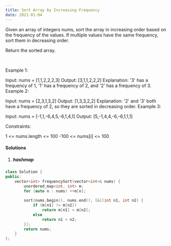 ```yaml
---
title: Sort Array by Increasing Frequency
date: 2021-01-04
---
```

Given an array of integers nums, sort the array in increasing order based on the frequency of the values. If multiple values have the same frequency, sort them in decreasing order.

Return the sorted array.

 

Example 1:

Input: nums = [1,1,2,2,2,3]
Output: [3,1,1,2,2,2]
Explanation: '3' has a frequency of 1, '1' has a frequency of 2, and '2' has a frequency of 3.
Example 2:

Input: nums = [2,3,1,3,2]
Output: [1,3,3,2,2]
Explanation: '2' and '3' both have a frequency of 2, so they are sorted in decreasing order.
Example 3:

Input: nums = [-1,1,-6,4,5,-6,1,4,1]
Output: [5,-1,4,4,-6,-6,1,1,1]
 

Constraints:

1 <= nums.length <= 100
-100 <= nums[i] <= 100


#### Solutions

1. ##### hashmap

```cpp
class Solution {
public:
    vector<int> frequencySort(vector<int>& nums) {
        unordered_map<int, int> m;
        for (auto n : nums) ++m[n];
        
        sort(nums.begin(), nums.end(), [&](int n1, int n2) {
            if (m[n1] != m[n2])
                return m[n1] < m[n2];
            else
                return n1 > n2;
        });
        return nums;
    }
};
```